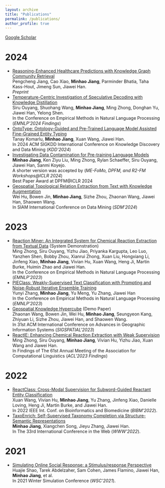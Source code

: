 ```yaml
---
layout: archive
title: "Publications"
permalink: /publications/
author_profile: true
---
```

[Google Scholar](https://scholar.google.com/citations?hl=en&view_op=list_works&authuser=1&gmla=AJsN-F4ncr6IwI5KoJbOBk1XKphtF7puaBPmcg-6M1Ik8VjaNl9Bg8uk4T_hONUaN_lEWGAjFfFwZkUA7sAmWOD_iy-YcyAzow&user=Qzm-cLIAAAAJ)
# 2024

* [Reasoning-Enhanced Healthcare Predictions with Knowledge Graph Community Retrieval](https://arxiv.org/abs/2410.04585)\
Pengcheng Jiang, Cao Xiao, **Minhao Jiang**, Parminder Bhatia, Taha Kass-Hout, Jimeng Sun, Jiawei Han. \
*Preprint*
* [Temperature-Centric Investigation of Speculative Decoding with Knowledge Distillation](https://arxiv.org/abs/2410.10141)\
Siru Ouyang, Shuohang Wang, **Minhao Jiang**, Ming Zhong, Donghan Yu, Jiawei Han, Yelong Shen.\
In the Conference on Empirical Methods in Natural Language Processing (*EMNLP'2024 Findings*)
* [OntoType: Ontology-Guided and Pre-Trained Language Model Assisted Fine-Grained Entity Typing](https://arxiv.org/abs/2305.12307)\
Tanay Komarlu, **Minhao Jiang**, Xuan Wang, Jiawei Han.\
In 2024 ACM SIGKDD International Conference on Knowledge Discovery and Data Mining (*KDD'2024*)
* [Investigating Data Contamination for Pre-training Language Models](https://arxiv.org/abs/2401.06059)\
**Minhao Jiang**, Ken Ziyu Liu, Ming Zhong, Rylan Schaeffer, Siru Ouyang, Jiawei Han, Sanmi Koyejo.\
A shorter version was accepted by (*ME-FoMo, DPFM, and R2-FM Workshops@ICLR 2024*)\
Best Paper Award at DPFM@ICLR 2024
* [Geospatial Topological Relation Extraction from Text with Knowledge Augmentation]()\
Wei Hu, Bowen Jin, **Minhao Jiang**, Sizhe Zhou, Zhaonan Wang, Jiawei Han, Shaowen Wang.\
In SIAM International Conference on Data Mining (*SDM’2024*)

# 2023

* [Reaction Miner: An Integrated System for Chemical Reaction Extraction from Textual Data](https://aclanthology.org/2023.emnlp-demo.36/) (System Demonstration)\
Ming Zhong, Siru Ouyang, Yizhu Jiao, Priyanka Kargupta, Leo Luo, Yanzhen Shen, Bobby Zhou, Xianrui Zhong, Xuan Liu, Hongxiang Li, Jinfeng Xiao, **Minhao Jiang**, Vivian Hu, Xuan Wang, Heng Ji, Martin Burke, Huimin Zhao and Jiawei Han.\
In the Conference on Empirical Methods in Natural Language Processing (*EMNLP'2023*)
* [PIEClass: Weakly-Supervised Text Classification with Prompting and Noise-Robust Iterative Ensemble Training](https://arxiv.org/abs/2305.13723) \
Yunyi Zhang, **Minhao Jiang**, Yu Meng, Yu Zhang, Jiawei Han\
In the Conference on Empirical Methods in Natural Language Processing (*EMNLP'2023*)
* [Geospatial Knowledge Hypercube]() (Demo Paper)\
Zhaonan Wang, Bowen Jin, Wei Hu, **Minhao Jiang**, Seungyeon Kang, Zhiyuan Li, Sizhe Zhou, Jiawei Han, and Shaowen Wang.\
In 31st ACM International Conference on Advances in Geographic Information Systems (*SIGSPATIAL'2023*)
* [ReactIE: Enhancing Chemical Reaction Extraction with Weak Supervision](https://arxiv.org/abs/2307.01448)\
Ming Zhong, Siru Ouyang, **Minhao Jiang**, Vivian Hu, Yizhu Jiao, Xuan Wang and Jiawei Han.\
In Findings of The 61st Annual Meeting of the Association for Computational Linguistics (*ACL'2023 Findings*)

# 2022

* [ReactClass: Cross-Modal Supervision for Subword-Guided Reactant Entity Classification](https://ieeexplore.ieee.org/document/9995489)\
Xuan Wang, Vivian Hu, **Minhao Jiang**, Yu Zhang, Jinfeng Xiao, Danielle Loving, Heng Ji, Martin Burke, and Jiawei Han.\
In 2022 IEEE Int. Conf. on Bioinformatics and Biomedicine (*BIBM'2022*).
* [TaxoEnrich: Self-Supervised Taxonomy Completion via Structure-Semantic Representations](https://arxiv.org/abs/2202.04887)\
**Minhao Jiang**, Xiangchen Song, Jieyu Zhang, Jiawei Han.\
In The 33rd International Conference in the Web (*WWW'2022*).

# 2021

* [Simulating Online Social Response: a Stimulus/response Perspective](https://www.cs.rpi.edu/~szymansk/papers/WSC_SocialSystems-4.13.pdf)\
Huajie Shao, Tarek Abdelzaher, Sam Cohen, James Flamino, Jiawei Han, **Minhao Jiang**, et al.\
In 2021 Winter Simulation Conference (*WSC'2021*).
